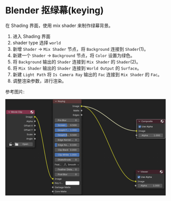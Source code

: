 # Blender 抠绿幕(keying)

在 Shading 界面，使用 mix shader 来制作绿幕背景。

1. 进入 Shading 界面
2. shader type 选择 `world`
3. 新增 `Shader` -> `Mix Shader` 节点，将 `Background` 连接到 `Shader`(1)。
4. 新建一个 `Shader` -> `Background` 节点，将 `Color` 设置为绿色。
5. 将 `Background` 输出的 `Shader` 连接到 `Mix Shader` 的 `Shader`(2)。
6. 将 `Mix Shader` 输出的 `Shader` 连接到 `World Output` 的 `Surface`。
7. 新建 `Light Path` 将 `Is Camera Ray` 输出的 `Fac` 连接到 `Mix Shader` 的 `Fac`。
8. 调整渲染参数，进行渲染。

参考图片:

![blender-keying](assets/blender-keying.png)

